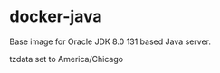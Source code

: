 # docker-java
Base image for Oracle JDK 8.0 131  based Java server.

tzdata set to America/Chicago

